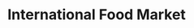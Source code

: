 ---
title: "International Food Market"
url: /san-antonio/international-food-market/
shop: convenience
---